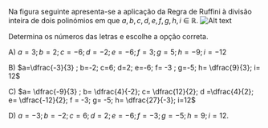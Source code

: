 Na figura seguinte apresenta-se a aplicação da Regra de Ruffini à divisão inteira de dois polinómios em que $a, b, c, d, e, f, g, h, i$ ∈ ℝ. 
![Alt text](image.png) 

Determina os números das letras e escolhe a opção correta.

A) $a=3;b=2; c= -6; d=-2; e=-6; f= 3; g=5; h=-9; i=-12$

B) $a=\dfrac{-3}{3} ; b=-2; c=6; d=2; e=-6; f= -3 ; g=-5; h= \dfrac{9}{3}; i= 12$

C) $a= \dfrac{-9}{3} ; b= \dfrac{4}{-2}; c= \dfrac{12}{2}; d =\dfrac{4}{2}; e= \dfrac{-12}{2}; f = -3; g= -5; h= \dfrac{27}{-3}; i=12$

D) $a=-3;  b= -2;  c= 6; d=2; e=-6; f=-3; g=-5; h=9; i =12$.